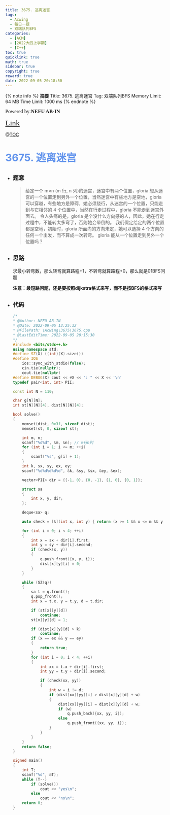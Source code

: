 ```yaml
---
title: 3675. 逃离迷宫
tags:
  - Acwing
  - 每日一题
  - 双端队列BFS
categories:
  - [ACM] 
  - [2022大四上学期] 
  - [C++]
toc: true
quicklink: true
math: true
sidebar: true
copyright: true
reward: true
date: 2022-09-05 20:18:50
---
```



{% note info %}
**摘要**
Title: 3675. 逃离迷宫
Tag: 双端队列BFS
Memory Limit: 64 MB
Time Limit: 1000 ms
{% endnote %}
<!-- more -->

<font size=3 face=楷体>Powered by:**NEFU AB-IN**</font>

<font color=#FFA500 size=5 face=楷体>[Link](https://www.acwing.com/problem/content/3678/)</font>

@[TOC](文章目录)

# <font color=#6495ED size=6>3675. 逃离迷宫</font>

* ## <font size=4 face=粗体>题意</font>

  >给定一个 m×n (m 行, n 列)的迷宫，迷宫中有两个位置，gloria 想从迷宫的一个位置走到另外一个位置，当然迷宫中有些地方是空地，gloria 可以穿越，有些地方是障碍，她必须绕行，从迷宫的一个位置，只能走到与它相邻的 4 个位置中，当然在行走过程中，gloria 不能走到迷宫外面去。
  >令人头痛的是，gloria 是个没什么方向感的人，因此，她在行走过程中，不能转太多弯了，否则她会晕倒的。
  >我们假定给定的两个位置都是空地，初始时，gloria 所面向的方向未定，她可以选择 4 个方向的任何一个出发，而不算成一次转弯。
  >gloria 能从一个位置走到另外一个位置吗？

* ## <font size=4 face=粗体>思路</font>

  求最小转弯数，那么转弯就算路程+1，不转弯就算路程+0，那么就是01BFS问题

  **注意：最短路问题，还是要按照dijkstra格式来写，而不是按BFS的格式来写**

* ## <font size=4 face=粗体>代码</font>

  ```cpp
  /*
  * @Author: NEFU AB-IN
  * @Date: 2022-09-05 12:25:32
  * @FilePath: \Acwing\3675\3675.cpp
  * @LastEditTime: 2022-09-05 20:15:30
  */
  #include <bits/stdc++.h>
  using namespace std;
  #define SZ(X) ((int)(X).size())
  #define IOS                                                                                                            \
      ios::sync_with_stdio(false);                                                                                       \
      cin.tie(nullptr);                                                                                                  \
      cout.tie(nullptr)
  #define DEBUG(X) cout << #X << ": " << X << '\n'
  typedef pair<int, int> PII;

  const int N = 110;

  char g[N][N];
  int st[N][N][4], dist[N][N][4];

  bool solve()
  {
      memset(dist, 0x3f, sizeof dist);
      memset(st, 0, sizeof st);

      int m, n;
      scanf("%d%d", &m, &n); // m行n列
      for (int i = 1; i <= m; ++i)
      {
          scanf("%s", g[i] + 1);
      }
      int k, sx, sy, ex, ey;
      scanf("%d%d%d%d%d", &k, &sy, &sx, &ey, &ex);

      vector<PII> dir = {{-1, 0}, {0, -1}, {1, 0}, {0, 1}};

      struct sa
      {
          int x, y, dir;
      };

      deque<sa> q;

      auto check = [&](int x, int y) { return (x >= 1 && x <= m && y >= 1 && y <= n && g[x][y] != '*'); };

      for (int i = 0; i < 4; ++i)
      {
          int x = sx + dir[i].first;
          int y = sy + dir[i].second;
          if (check(x, y))
          {
              q.push_front({x, y, i});
              dist[x][y][i] = 0;
          }
      }

      while (SZ(q))
      {
          sa t = q.front();
          q.pop_front();
          int x = t.x, y = t.y, d = t.dir;

          if (st[x][y][d])
              continue;
          st[x][y][d] = 1;

          if (dist[x][y][d] > k)
              continue;
          if (x == ex && y == ey)
          {
              return true;
          }
          for (int i = 0; i < 4; ++i)
          {
              int xx = t.x + dir[i].first;
              int yy = t.y + dir[i].second;

              if (check(xx, yy))
              {
                  int w = i != d;
                  if (dist[xx][yy][i] > dist[x][y][d] + w)
                  {
                      dist[xx][yy][i] = dist[x][y][d] + w;
                      if (w)
                          q.push_back({xx, yy, i});
                      else
                          q.push_front({xx, yy, i});
                  }
              }
          }
      }
      return false;
  }

  signed main()
  {
      int T;
      scanf("%d", &T);
      while (T--)
          if (solve())
              cout << "yes\n";
          else
              cout << "no\n";
      return 0;
  }
  ```
